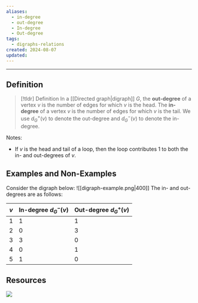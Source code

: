```yaml
---
aliases:
  - in-degree
  - out-degree
  - In-degree
  - Out-degree
tags:
  - digraphs-relations
created: 2024-08-07
updated:
---
```

---
## Definition 

> [!tldr] Definition
> In a [[Directed graph|digraph]] $G$, the **out-degree** of a vertex $v$ is the number of edges for which $v$ is the head. The **in-degree** of a vertex $v$ is the number of edges for which $v$ is the tail. We use $d_G^+(v)$ to denote the out-degree and $d_G^-(v)$ to denote the in-degree. 

Notes: 
- If $v$ is the head and tail of a loop, then the loop contributes 1 to both the in- and out-degrees of $v$. 

## Examples and Non-Examples

Consider the digraph below: 
![[digraph-example.png|400]]
The in- and out-degrees are as follows: 

| $v$ | In-degree $d_G^-(v)$ | Out-degree $d_G^+(v)$ |
| :-: | -------------------- | --------------------- |
|  1  | 1                    | 1                     |
|  2  | 0                    | 3                     |
|  3  | 3                    | 0                     |
|  4  | 0                    | 1                     |
|  5  | 1                    | 0                     |
## Resources 

 ![](https://www.youtube.com/watch?v=mXoiHgH4mEE)